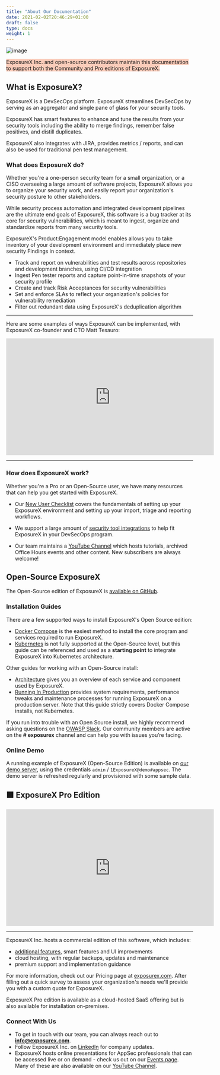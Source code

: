 ```yaml
---
title: "About Our Documentation"
date: 2021-02-02T20:46:29+01:00
draft: false
type: docs
weight: 1
---
```


![image](images/dashboard.png)


<span style="background-color:rgba(242, 86, 29, 0.3)">ExposureX Inc. and open-source contributors maintain this documentation to support both the Community and Pro editions of ExposureX.</span>

## What is ExposureX?

ExposureX is a DevSecOps platform. ExposureX streamlines DevSecOps by serving as an aggregator and single pane of glass for your security tools.

ExposureX has smart features to enhance and tune the results from your security tools including the ability to merge findings, remember false positives, and distill duplicates. 

ExposureX also integrates with JIRA, provides metrics / reports, and can also be used for traditional pen test management.

### What does ExposureX do?

Whether you're a one-person security team for a small organization, or a CISO overseeing a large amount of software projects, ExposureX allows you to organize your security work, and easily report your organization's security posture to other stakeholders.

While security process automation and integrated development pipelines are the ultimate end goals of ExposureX, this software is a bug tracker at its core for security vulnerabilities, which is meant to ingest, organize and standardize reports from many security tools. 

ExposureX's Product:Engagement model enables allows you to take inventory of your development environment and immediately place new security Findings in context.

- Track and report on vulnerabilities and test results across repositories and development branches, using CI/CD integration
- Ingest Pen tester reports and capture point-in-time snapshots of your security profile
- Create and track Risk Acceptances for security vulnerabilities
- Set and enforce SLAs to reflect your organization's policies for vulnerability remediation
- Filter out redundant data using ExposureX's deduplication algorithm

---
Here are some examples of ways ExposureX can be implemented, with ExposureX co-founder and CTO Matt Tesauro:
<iframe width="560" height="315" src="https://www.youtube.com/embed/44vv-KspHBs?si=OwfGHs2VTQ886-FB" title="YouTube video player" frameborder="0" allow="accelerometer; autoplay; clipboard-write; encrypted-media; gyroscope; picture-in-picture; web-share" referrerpolicy="strict-origin-when-cross-origin" allowfullscreen></iframe>

---


### How does ExposureX work?

Whether you're a Pro or an Open-Source user, we have many resources that can help you get started with ExposureX.

- Our [New User Checklist](../new_user_checklist) covers the fundamentals of setting up your ExposureX environment and setting up your import, triage and reporting workflows.

- We support a large amount of [security tool integrations](/en/connecting_your_tools/parsers/) to help fit ExposureX in your DevSecOps program.

- Our team maintains a [YouTube Channel](https://www.youtube.com/@exposurex) which hosts tutorials, archived Office Hours events and other content. New subscribers are always welcome!

## Open-Source ExposureX

The Open-Source edition of ExposureX is [available on GitHub](https://github.com/ExposureX/django-ExposureX).

### Installation Guides

There are a few supported ways to install ExposureX's Open Source edition:

- [Docker Compose](https://github.com/ExposureX/django-ExposureX/blob/master/readme-docs/DOCKER.md) is the easiest method to install the core program and services required to run ExposureX.
- [Kubernetes](https://github.com/ExposureX/django-ExposureX/blob/dev/readme-docs/KUBERNETES.md) is not fully supported at the Open-Source level, but this guide can be referenced and used as a **starting point** to integrate ExposureX into Kubernetes architecture.

Other guides for working with an Open-Source install:
- [Architecture](/en/open_source/installation/architecture/) gives you an overview of each service and component used by ExposureX.
- [Running In Production](/en/open_source/installation/running-in-production/) provides system requirements, performance tweaks and maintenance processes for running ExposureX on a production server.  Note that this guide strictly covers Docker Compose installs, not Kubernetes.

If you run into trouble with an Open Source install, we highly recommend asking questions on the [OWASP Slack](https://owasp.org/slack/invite). Our community members are active on the **# exposurex** channel and can help you with issues you’re facing.

### Online Demo

A running example of ExposureX (Open-Source Edition) is available on [our demo server](https://#), using the credentials `admin` / `1ExposureX@demo#appsec`. The demo server is refreshed regularly and provisioned with some sample data.

## 🟧 ExposureX Pro Edition

<iframe width="560" height="315" src="https://www.youtube.com/embed/XUES0mCCGOI?si=2GEnd1iHlLcQE0R3" title="YouTube video player" frameborder="0" allow="accelerometer; autoplay; clipboard-write; encrypted-media; gyroscope; picture-in-picture; web-share" referrerpolicy="strict-origin-when-cross-origin" allowfullscreen></iframe>

---

ExposureX Inc. hosts a commercial edition of this software, which includes:

- [additional features](../pro_features), smart features and UI improvements 
- cloud hosting, with regular backups, updates and maintenance
- premium support and implementation guidance

For more information, check out our Pricing page at [exposurex.com](https://exposurex.com/pricing).  After filling out a quick survey to assess your organization's needs we'll provide you with a custom quote for ExposureX.

ExposureX Pro edition is available as a cloud-hosted SaaS offering but is also available for installation on-premises.

### Connect With Us

* To get in touch with our team, you can always reach out to **info@exposurex.com**.
* Follow ExposureX Inc. on [LinkedIn](https://www.linkedin.com/company/33245534) for company updates.
* ExposureX hosts online presentations for AppSec professionals that can be accessed live or on demand - check us out on our [Events page](https://exposurex.com/events). Many of these are also available on our [YouTube Channel](https://www.youtube.com/@exposurex).
